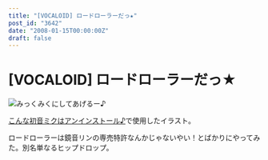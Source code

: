 ```yaml
---
title: "[VOCALOID] ロードローラーだっ★"
post_id: "3642"
date: "2008-01-15T00:00:00Z"
draft: false
---
```


# [VOCALOID] ロードローラーだっ★

![みっくみくにしてあげるー♪](/image/illustrations/miku/press_s.jpg)  
  
[こんな初音ミクはアンインストール♪](http://www.nicovideo.jp/watch/sm2197976)で使用したイラスト。  
  
ロードローラーは鏡音リンの専売特許なんかじゃないやい！とばかりにやってみた。別名単なるヒップドロップ。
